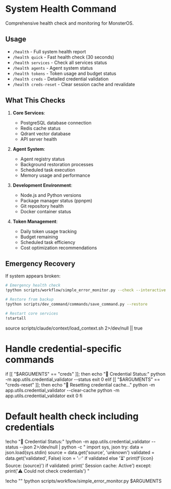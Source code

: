 # System Health Command

Comprehensive health check and monitoring for MonsterOS.

## Usage
- `/health` - Full system health report
- `/health quick` - Fast health check (30 seconds)
- `/health services` - Check all services status
- `/health agents` - Agent system status
- `/health tokens` - Token usage and budget status
- `/health creds` - Detailed credential validation
- `/health creds-reset` - Clear session cache and revalidate

## What This Checks

1. **Core Services**:
   - PostgreSQL database connection
   - Redis cache status
   - Qdrant vector database
   - API server health

2. **Agent System**:
   - Agent registry status
   - Background restoration processes
   - Scheduled task execution
   - Memory usage and performance

3. **Development Environment**:
   - Node.js and Python versions
   - Package manager status (ppnpm)
   - Git repository health
   - Docker container status

4. **Token Management**:
   - Daily token usage tracking
   - Budget remaining
   - Scheduled task efficiency
   - Cost optimization recommendations

## Emergency Recovery

If system appears broken:
```bash
# Emergency health check
!python scripts/workflow/simple_error_monitor.py --check --interactive

# Restore from backup
!python scripts/dev_command/commands/save_command.py --restore

# Restart core services
!startall
```

source scripts/claude/context/load_context.sh 2>/dev/null || true

# Handle credential-specific commands
if [[ "$ARGUMENTS" == "creds" ]]; then
    echo "🔐 Credential Status:"
    python -m app.utils.credential_validator --status
    exit 0
elif [[ "$ARGUMENTS" == "creds-reset" ]]; then
    echo "🔄 Resetting credential cache..."
    python -m app.utils.credential_validator --clear-cache
    python -m app.utils.credential_validator
    exit 0
fi

# Default health check including credentials
!echo "🔐 Credential Status:"
!python -m app.utils.credential_validator --status --json 2>/dev/null | python -c "
import sys, json
try:
    data = json.load(sys.stdin)
    source = data.get('source', 'unknown')
    validated = data.get('validated', False)
    icon = '✅' if validated else '⏳'
    print(f'{icon} Source: {source}')
    if validated:
        print('   Session cache: Active')
except:
    print('⚠️ Could not check credentials')
"

!echo ""
!python scripts/workflow/simple_error_monitor.py $ARGUMENTS
